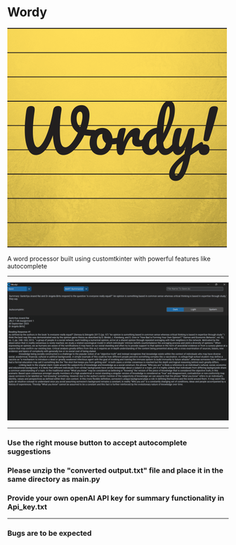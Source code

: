 # Wordy 

![wordy logo](https://github.com/Sankie005/Wordy/blob/main/Wordy%20logo.png)


A word processor built using customtkinter with powerful features like autocomplete
***
![Wordy demo](https://github.com/Sankie005/Wordy/blob/main/wordydemo.png)

***
### Use the right mouse button to accept autocomplete suggestions
### Please unzip the "converted output.txt" file and place it in the same directory as main.py
### Provide your own openAI API key for summary functionality in Api_key.txt

***
### Bugs are to be expected

